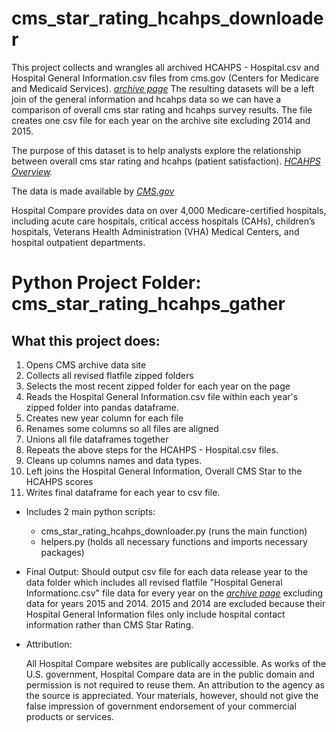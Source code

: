 # cms_star_rating_hcahps_downloader
This project collects and wrangles all archived HCAHPS - Hospital.csv and Hospital General Information.csv files from cms.gov (Centers for Medicare and Medicaid Services). *[archive page](https://data.cms.gov/provider-data/archived-data/hospitals)*  The resulting datasets will be a left join of the general information and hcahps data so we can have a comparison of overall cms star rating and hcahps survey results.  The file creates one csv file for each year on the archive site excluding 2014 and 2015.

The purpose of this dataset is to help analysts explore the relationship between overall cms star rating and hcahps (patient satisfaction).  *[HCAHPS Overview](https://www.cms.gov/Medicare/Quality-Initiatives-Patient-Assessment-Instruments/HospitalQualityInits/HospitalHCAHPS).*    

The data is made available by *[CMS.gov](https://www.cms.gov/Medicare/Quality-Initiatives-Patient-Assessment-Instruments/HospitalQualityInits/HospitalCompare)*

Hospital Compare provides data on over 4,000 Medicare-certified hospitals, including acute care hospitals, critical access hospitals (CAHs), children’s hospitals, Veterans Health Administration (VHA) Medical Centers, and hospital outpatient departments.


# Python Project Folder: cms_star_rating_hcahps_gather

## What this project does:
    
1. Opens CMS archive data site
2. Collects all revised flatfile zipped folders
3. Selects the most recent zipped folder for each year on the page
4. Reads the Hospital General Information.csv file within each year's zipped folder into pandas dataframe.
5. Creates new year column for each file
6. Renames some columns so all files are aligned
7. Unions all file dataframes together
8. Repeats the above steps for the HCAHPS - Hospital.csv files.
9. Cleans up columns names and data types.
10. Left joins the Hospital General Information, Overall CMS Star to the HCAHPS scores 
11. Writes final dataframe for each year to csv file.


* Includes 2 main python scripts:
  * cms_star_rating_hcahps_downloader.py  (runs the main function)
  * helpers.py   (holds all necessary functions and imports necessary packages)

* Final Output:
  Should output csv file for each data release year to the data folder which includes all revised flatfile "Hospital General Informationc.csv" file data for every year on 
  the *[archive page](https://data.cms.gov/provider-data/archived-data/hospitals)* excluding data for years 2015 and 2014.  2015 and 2014 are excluded because their
  Hospital General Information files only include hospital contact information rather than CMS Star Rating.


* Attribution:

  All Hospital Compare websites are publically accessible. As works of the U.S. government, Hospital Compare data are in the public domain and permission is not required to  reuse them. An attribution to the agency as the source is appreciated. Your materials, however, should not give the false impression of government endorsement of your commercial products or services.

